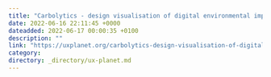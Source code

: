 ```yaml
---
title: "Carbolytics - design visualisation of digital environmental impact"
date: 2022-06-16 22:11:45 +0000
dateadded: 2022-06-17 00:00:35 +0100
description: ""
link: "https://uxplanet.org/carbolytics-design-visualisation-of-digital-environmental-impact-6393eceef486?source=rss----819cc2aaeee0---4"
category:
directory: _directory/ux-planet.md
---
```

